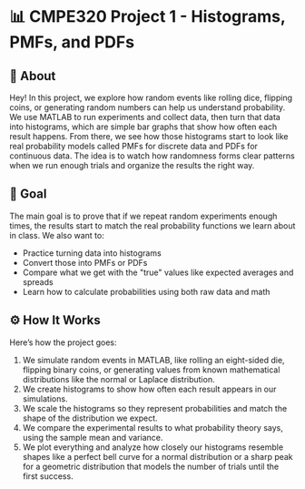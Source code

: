 # 📊 CMPE320 Project 1 - Histograms, PMFs, and PDFs

## 📌 About

Hey! In this project, we explore how random events like rolling dice, flipping coins, or generating random numbers can help us understand probability. We use MATLAB to run experiments and collect data, then turn that data into histograms, which are simple bar graphs that show how often each result happens. From there, we see how those histograms start to look like real probability models called PMFs for discrete data and PDFs for continuous data. The idea is to watch how randomness forms clear patterns when we run enough trials and organize the results the right way.

## 🎯 Goal

The main goal is to prove that if we repeat random experiments enough times, the results start to match the real probability functions we learn about in class. We also want to:
- Practice turning data into histograms  
- Convert those into PMFs or PDFs  
- Compare what we get with the "true" values like expected averages and spreads  
- Learn how to calculate probabilities using both raw data and math  

## ⚙️ How It Works

Here’s how the project goes:  
1. We simulate random events in MATLAB, like rolling an eight-sided die, flipping binary coins, or generating values from known mathematical distributions like the normal or Laplace distribution.  
2. We create histograms to show how often each result appears in our simulations.  
3. We scale the histograms so they represent probabilities and match the shape of the distribution we expect.  
4. We compare the experimental results to what probability theory says, using the sample mean and variance.  
5. We plot everything and analyze how closely our histograms resemble shapes like a perfect bell curve for a normal distribution or a sharp peak for a geometric distribution that models the number of trials until the first success.

